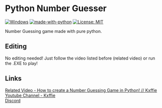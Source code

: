 # Python Number Guesser

[![Windows](https://svgshare.com/i/ZhY.svg)](https://svgshare.com/i/ZhY.svg)
[![made-with-python](https://img.shields.io/badge/Made%20with-Python-1f425f.svg)](https://www.python.org/)
[![License: MIT](https://img.shields.io/badge/License-MIT-yellow.svg)](https://opensource.org/licenses/MIT)

Number Guessing game made with pure python.

## Editing

No editing needed! Just follow the video listed before (related video) or run the .EXE to play!

## Links

[Related Video - How to create a Number Guessing Game in Python! // Kxffie](https://bit.ly/3tapvmR)<br />
[Youtube Channel - Kxffie](https://bit.ly/3lRgN8V)<br />
[Discord](https://bit.ly/38Le2mN)<br />

